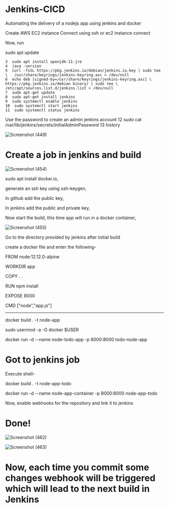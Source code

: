 # Jenkins-CICD
Automating the delivery of a nodejs app using jenkins and docker

Create AWS EC2 instance
Connect using ssh or ec2 instance connect

Now, run

sudo apt update

    3  sudo apt install openjdk-11-jre
    4  java -version
    5  curl -fsSL https://pkg.jenkins.io/debian/jenkins.io.key | sudo tee \   /usr/share/keyrings/jenkins-keyring.asc > /dev/null 
    6  echo deb [signed-by=/usr/share/keyrings/jenkins-keyring.asc] \   https://pkg.jenkins.io/debian binary/ | sudo tee \   /etc/apt/sources.list.d/jenkins.list > /dev/null
    7  sudo apt-get update 
    8  sudo apt-get install jenkins
    9  sudo systemctl enable jenkins
    10  sudo systemctl start jenkins
    11  sudo systemctl status jenkins

   Use the password to create an admin jenkins account
    12  sudo cat /var/lib/jenkins/secrets/initialAdminPassword
    13  history


   ![Screenshot (449)](https://github.com/ShashankTumula/Jenkins-CICD/assets/103590482/9b8f3c00-f3f0-469c-9dcc-a41a30e092cc)
   

   # Create a job in jenkins and build 
   

   ![Screenshot (454)](https://github.com/ShashankTumula/Jenkins-CICD/assets/103590482/52a0f3e5-217c-4a60-b749-fb4ddc80148a)

sudo apt install docker.io,

generate an ssh key using ssh-keygen,

In github add the public key,

In jenkins add the public and private key,

Now start the build, this time app will run in a docker container,

![Screenshot (455)](https://github.com/ShashankTumula/Jenkins-CICD/assets/103590482/f222a09b-a454-4561-8079-27e6d616b631)



Go to the directory provided by jenkins after initial build



create a docker file and enter the following-

FROM node:12.12.0-alpine

WORKDIR app

COPY . .

RUN npm install

EXPOSE 8000

CMD ["node","app.js"]

---------------------------------
docker build . -t node-app

sudo usermod -a -G docker $USER

docker run -d --name node-todo-app -p 8000:8000 todo-node-app


# Got to jenkins job

Execute shell-

docker build . -t node-app-todo

docker run -d --name node-app-container -p 8000:8000 node-app-todo


Now, enable webhooks for the repository and link it to jenkins

# Done!

![Screenshot (462)](https://github.com/ShashankTumula/Jenkins-CICD/assets/103590482/01f50c1f-c93c-4c36-951d-91770d3e919a)

![Screenshot (463)](https://github.com/ShashankTumula/Jenkins-CICD/assets/103590482/6ed03708-f0f4-4013-b3ff-8dd38fdb0768)

# Now, each time you commit some changes webhook will be triggered which will lead to the next build in Jenkins
